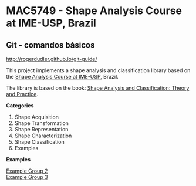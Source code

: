 # MAC5749 - Shape Analysis Course at IME-USP, Brazil

## Git - comandos básicos
http://rogerdudler.github.io/git-guide/


This project implements a shape analysis and classification library based on the [Shape Analysis Course at IME-USP](https://www.ime.usp.br/index.php?option=com_replicado&task=disciplina&sgldis=MAC5749), Brazil. 

The library is based on the book: [Shape Analysis and Classification: Theory and Practice](https://www.ime.usp.br/~cesar/shape_crc/).

**Categories**

1. Shape Acquisition
2. Shape Transformation
3. Shape Representation
4. Shape Characterization
5. Shape Classification
6. Examples


**Examples**

[Example Group 2](examples/Group_2.ipynb) <br>
[Example Group 3](examples/Group_3.ipynb)

